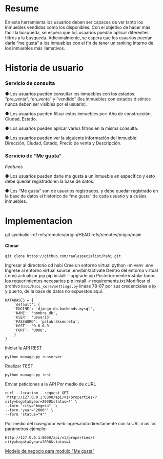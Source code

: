 # Resume
En esta herramienta los usuarios deben ser capaces de ver tanto los
inmuebles vendidos como los disponibles. Con el objetivo de hacer más fácil la búsqueda, se
espera que los usuarios puedan aplicar diferentes filtros a la búsqueda.
Adicionalmente, se espera que los usuarios puedan darle “me gusta” a los inmuebles con el fin
de tener un ranking interno de los inmuebles más llamativos.


# Historia de usuario
### Servicio de consulta
● Los usuarios pueden consultar los inmuebles con los estados: “pre_venta”, “en_venta” y
“vendido” (los inmuebles con estados distintos nunca deben ser visibles por el usuario).

● Los usuarios pueden filtrar estos inmuebles por: Año de construcción, Ciudad, Estado.

● Los usuarios pueden aplicar varios filtros en la misma consulta.

● Los usuarios pueden ver la siguiente información del inmueble: Dirección, Ciudad,
Estado, Precio de venta y Descripción.

### Servicio de “Me gusta” 
*Features*

● Los usuarios pueden darle me gusta a un inmueble en específico y esto debe quedar
registrado en la base de datos.

● Los “Me gusta” son de usuarios registrados, y debe quedar registrado en la base de
datos el histórico de “me gusta” de cada usuario y a cuáles inmuebles.

# Implementacion
git symbolic-ref refs/remotes/origin/HEAD refs/remotes/origin/main
#### Clonar
 

    git clone https://github.com/raulespecialist/habi.git
Ingresar al directorio
cd habi
Cree un entorno virtual
python -m venv .env 
Ingrese al entorno virtual
source .env/bin/activate
Dentro del entorno virtual (.env) actualizar pip
pip install --upgrade pip
Posteriormente instalar todos los requerimientos necesarios
pip install -r requirements.txt
Modificar el archivo `habi/habi_core/settings.py` lineas 78-87 por sus credenciales e ip y puerto, de la base de datos no expuestos aquí.

    DATABASES = {
	    'default': {
	    'ENGINE': 'django.db.backends.mysql',
	    'NAME': 'nombre_db',
	    'USER': 'usuario',
	    'PASSWORD': 'palabra%secreta',
	    'HOST': '0.0.0.0',
	    'PORT': '0000',
	    }
    }

Iniciar la API REST

    python manage.py runserver

Realizar TEST

    python manage.py test

Enviar peticiones a la API
Por medio de cURL 

    curl --location --request GET 'http://127.0.0.1:8000/api/v1/properties/?city=bogota&year=2000&status=4' \
    --form 'city="bogota"' \
    --form 'year="2000"' \
    --form 'status="4"'
Por medio del navegador web ingresando directamente con la URL mas los parámetros ejemplo:

    http://127.0.0.1:8000/api/v1/properties/?city=bogota&year=2000&status=4


[Modelo de negocio para modulo "Me gusta"](https://github.com/raulespecialist/habi/wiki/Modelo-de-negocio-para-el-modulo-de-%22Me-gusta%22)
